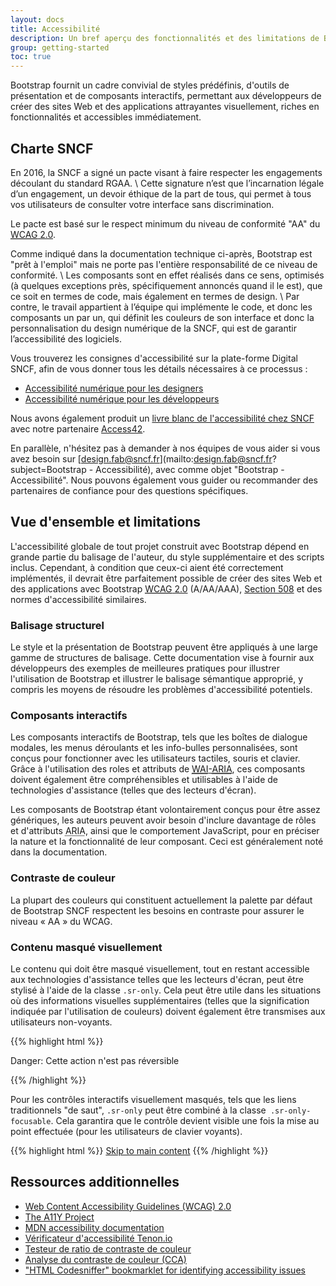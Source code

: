 ```yaml
---
layout: docs
title: Accessibilité
description: Un bref aperçu des fonctionnalités et des limitations de Bootstrap pour la création de contenu accessible.
group: getting-started
toc: true
---
```


Bootstrap fournit un cadre convivial de styles prédéfinis, d'outils de présentation et de composants interactifs, permettant aux développeurs de créer des sites Web et des applications attrayantes visuellement, riches en fonctionnalités et accessibles immédiatement.

## Charte SNCF

En 2016, la SNCF a signé un pacte visant à faire respecter les engagements découlant du standard RGAA. \\
Cette signature n’est que l’incarnation légale d’un engagement, un devoir éthique de la part de tous, qui permet à tous vos utilisateurs de consulter votre interface sans discrimination.

Le pacte est basé sur le respect minimum du niveau de conformité "AA" du [<abbr title="Web Content Accessibility Guidelines">WCAG</abbr> 2.0](https://www.w3.org/TR/WCAG20).

Comme indiqué dans la documentation technique ci-après, Bootstrap est "prêt à l'emploi" mais ne porte pas l'entière responsabilité de ce niveau de conformité. \\
Les composants sont en effet réalisés dans ce sens, optimisés (à quelques exceptions près, spécifiquement annoncés quand il le est), que ce soit en termes de code, mais également en termes de design. \\
Par contre, le travail appartient à l’équipe qui implémente le code, et donc les composants un par un, qui définit les couleurs de son interface et donc la personnalisation du design numérique de la SNCF, qui est de garantir l’accessibilité des logiciels.

Vous trouverez les consignes d'accessibilité sur la plate-forme Digital SNCF, afin de vous donner tous les détails nécessaires à ce processus :

- [Accessibilité numérique pour les designers](https://www.digital.sncf.com/ressources/accessibilite-numerique-design)
- [Accessibilité numérique pour les développeurs](https://www.digital.sncf.com/ressources/accessibilite-numerique-developpement)

Nous avons également produit un [livre blanc de l'accessibilité chez SNCF](https://www.digital.sncf.com/system/files/document/livre_blanc_initiation_a_laccessibilite_numerique.pdf) avec notre partenaire [Access42](https://access42.net/).

En parallèle, n'hésitez pas à demander à nos équipes de vous aider si vous avez besoin sur [design.fab@sncf.fr](mailto:design.fab@sncf.fr?subject=Bootstrap - Accessibilité), avec comme objet "Bootstrap - Accessibilité".
Nous pouvons également vous guider ou recommander des partenaires de confiance pour des questions spécifiques.

## Vue d'ensemble et limitations

L'accessibilité globale de tout projet construit avec Bootstrap dépend en grande partie du balisage de l'auteur, du style supplémentaire et des scripts inclus. Cependant, à condition que ceux-ci aient été correctement implémentés, il devrait être parfaitement possible de créer des sites Web et des applications avec Bootstrap [<abbr title="Web Content Accessibility Guidelines">WCAG</abbr> 2.0](https://www.w3.org/TR/WCAG20/) (A/AA/AAA), [Section 508](https://www.section508.gov/) et des normes d'accessibilité similaires.

### Balisage structurel

Le style et la présentation de Bootstrap peuvent être appliqués à une large gamme de structures de balisage. Cette documentation vise à fournir aux développeurs des exemples de meilleures pratiques pour illustrer l'utilisation de Bootstrap et illustrer le balisage sémantique approprié, y compris les moyens de résoudre les problèmes d'accessibilité potentiels.

### Composants interactifs

Les composants interactifs de Bootstrap, tels que les boîtes de dialogue modales, les menus déroulants et les info-bulles personnalisées, sont conçus pour fonctionner avec les utilisateurs tactiles, souris et clavier. Grâce à l'utilisation des roles et attributs de [<abbr title="Web Accessibility Initiative">WAI</abbr>-<abbr title="Accessible Rich Internet Applications">ARIA</abbr>](https://www.w3.org/WAI/intro/aria), ces composants doivent également être compréhensibles et utilisables à l'aide de technologies d'assistance (telles que des lecteurs d'écran).

Les composants de Bootstrap étant volontairement conçus pour être assez génériques, les auteurs peuvent avoir besoin d'inclure davantage de rôles et d'attributs <abbr title = "Applications Internet riches accessibles">ARIA</abbr>, ainsi que le comportement JavaScript, pour en préciser la nature et la fonctionnalité de leur composant. Ceci est généralement noté dans la documentation.


### Contraste de couleur

La plupart des couleurs qui constituent actuellement la palette par défaut de Bootstrap SNCF respectent les besoins en contraste pour assurer le niveau « AA » du WCAG.

### Contenu masqué visuellement

Le contenu qui doit être masqué visuellement, tout en restant accessible aux technologies d'assistance telles que les lecteurs d'écran, peut être stylisé à l'aide de la classe `.sr-only`. Cela peut être utile dans les situations où des informations visuelles supplémentaires (telles que la signification indiquée par l'utilisation de couleurs) doivent également être transmises aux utilisateurs non-voyants.

{{% highlight html %}}
<p class="text-danger">
  <span class="sr-only">Danger: </span>
  Cette action n'est pas réversible
</p>
{{% /highlight %}}

Pour les contrôles interactifs visuellement masqués, tels que les liens traditionnels "de saut", `.sr-only` peut être combiné à la classe` .sr-only-focusable`. Cela garantira que le contrôle devient visible une fois la mise au point effectuée (pour les utilisateurs de clavier voyants).

{{% highlight html %}}
<a class="sr-only sr-only-focusable" href="#content">Skip to main content</a>
{{% /highlight %}}

## Ressources additionnelles

- [Web Content Accessibility Guidelines (WCAG) 2.0](https://www.w3.org/TR/WCAG20/)
- [The A11Y Project](http://a11yproject.com/)
- [MDN accessibility documentation](https://developer.mozilla.org/en-US/docs/Web/Accessibility)
- [Vérificateur d'accessibilité Tenon.io](https://tenon.io/)
- [Testeur de ratio de contraste de couleur](https://contrast-ratio.com/)
- [Analyse du contraste de couleur (CCA)](https://developer.paciellogroup.com/resources/contrastanalyser/)
- ["HTML Codesniffer" bookmarklet for identifying accessibility issues](https://github.com/squizlabs/HTML_CodeSniffer)
